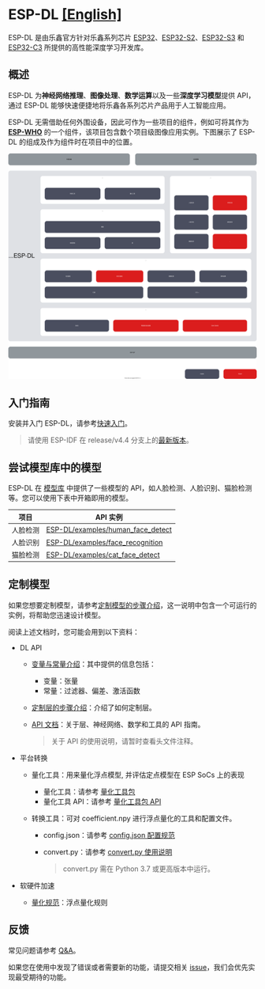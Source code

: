 # ESP-DL [[English]](./README.md)

ESP-DL 是由乐鑫官方针对乐鑫系列芯片 [ESP32](https://www.espressif.com/en/products/socs/esp32)、[ESP32-S2](https://www.espressif.com/en/products/socs/esp32-s2)、[ESP32-S3](https://www.espressif.com/en/products/socs/esp32-s3) 和 [ESP32-C3](https://www.espressif.com/en/products/socs/esp32-c3) 所提供的高性能深度学习开发库。



## 概述

ESP-DL 为**神经网络推理**、**图像处理**、**数学运算**以及一些**深度学习模型**提供 API，通过 ESP-DL 能够快速便捷地将乐鑫各系列芯片产品用于人工智能应用。

ESP-DL 无需借助任何外围设备，因此可作为一些项目的组件，例如可将其作为 **[ESP-WHO](https://github.com/espressif/esp-who)** 的一个组件，该项目包含数个项目级图像应用实例。下图展示了 ESP-DL 的组成及作为组件时在项目中的位置。


<p align="center">
    <img width="%" src="./img/architecture_cn.drawio.svg"> 
</p>



## 入门指南

安装并入门 ESP-DL，请参考[快速入门](./docs/en/get_started.md)。
> 请使用 ESP-IDF 在 release/v4.4 分支上的[最新版本](https://github.com/espressif/esp-idf/tree/release/v4.4)。



## 尝试模型库中的模型


ESP-DL 在 [模型库](./include/model_zoo) 中提供了一些模型的 API，如人脸检测、人脸识别、猫脸检测等。您可以使用下表中开箱即用的模型。


| 项目                 | API 实例                                                  |
| -------------------- | ------------------------------------------------------------ |
| 人脸检测 | [ESP-DL/examples/human_face_detect](examples/human_face_detect) |
| 人脸识别 | [ESP-DL/examples/face_recognition](examples/face_recognition) |
| 猫脸检测 | [ESP-DL/examples/cat_face_detect](examples/cat_face_detect)  |

## 定制模型

如果您想要定制模型，请参考[定制模型的步骤介绍](./tutorial)，这一说明中包含一个可运行的实例，将帮助您迅速设计模型。

阅读上述文档时，您可能会用到以下资料：

- DL API
    * [变量与常量介绍](./docs/en/about_type_define.md)：其中提供的信息包括：
        - 变量：张量
        - 常量：过滤器、偏差、激活函数
    * [定制层的步骤介绍](./docs/zh_CN/implement_custom_layer.md)：介绍了如何定制层。
    * [API 文档](./include)：关于层、神经网络、数学和工具的 API 指南。

        > 关于 API 的使用说明，请暂时查看头文件注释。


- 平台转换
    - 量化工具：用来量化浮点模型, 并评估定点模型在 ESP SoCs 上的表现
      * 量化工具：请参考 [量化工具包](./tools/quantization_tool/README.md)
      * 量化工具 API：请参考 [量化工具包 API](./tools/quantization_tool/quantization_tool_api.md)

    - 转换工具：可对 coefficient.npy 进行浮点量化的工具和配置文件。
      * config.json：请参考 [config.json 配置规范](./tools/convert_tool/specification_of_config_json_cn.md)
      * convert.py：请参考 [convert.py 使用说明](./tools/convert_tool/README_cn.md)

         > convert.py 需在 Python 3.7 或更高版本中运行。

- 软硬件加速
    * [量化规范](./docs/en/quantization_specification.md)：浮点量化规则



## 反馈

常见问题请参考 [Q&A](./docs/en/Q&A.md)。

如果您在使用中发现了错误或者需要新的功能，请提交相关 [issue](https://github.com/espressif/esp-dl/issues)，我们会优先实现最受期待的功能。